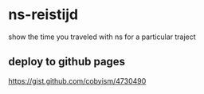 # ns-reistijd
show the time you traveled with ns for a particular traject

## deploy to github pages
https://gist.github.com/cobyism/4730490
